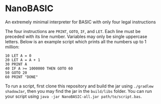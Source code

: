 # NanoBASIC
An extremely minimal interpreter for BASIC with only four legal instructions

The four instructions are `PRINT`, `GOTO`, `IF`, and `LET`. Each line must be preceded with its line number. Variables may only be single uppercase letters. Below is an example script which prints all the numbers up to 1 million:

```basic
10 LET A = 0
20 LET A = A + 1
30 PRINT A
40 IF A >= 1000000 THEN GOTO 60
50 GOTO 20
60 PRINT "DONE"
```

To run a script, first clone this repository and build the jar using `./gradlew shadowJar`, then you may find the jar in the `build/libs` folder. You can run your script using `java -jar NanoBASIC-all.jar path/to/script.bas`.
